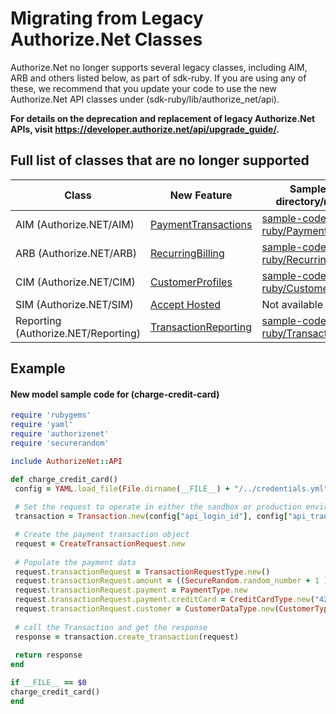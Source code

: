 # Migrating from Legacy Authorize.Net Classes

Authorize.Net no longer supports several legacy classes, including AIM, ARB and others listed below, as part of sdk-ruby. If you are using any of these, we recommend that you update your code to use the new Authorize.Net API classes under (sdk-ruby/lib/authorize_net/api).

**For details on the deprecation and replacement of legacy Authorize.Net APIs, visit https://developer.authorize.net/api/upgrade_guide/.**

## Full list of classes that are no longer supported
| Class                               | New Feature                                                                                                                                                    | Sample Codes directory/repository                                                 |
|-------------------------------------|----------------------------------------------------------------------------------------------------------------------------------------------------------------|---------------------------------------------------------------------------------------------------------------------------|
| AIM (Authorize.NET/AIM)             | [PaymentTransactions](https://developer.authorize.net/api/reference/index.html#payment-transactions)                                                           | [sample-code-ruby/PaymentTransactions](https://github.com/AuthorizeNet/sample-code-ruby/tree/master/PaymentTransactions)    |
| ARB (Authorize.NET/ARB)             | [RecurringBilling](https://developer.authorize.net/api/reference/index.html#recurring-billing)                                                                 | [sample-code-ruby/Recurring Billing](https://github.com/AuthorizeNet/sample-code-ruby/tree/master/RecurringBilling)          | 
| CIM (Authorize.NET/CIM)             | [CustomerProfiles](https://developer.authorize.net/api/reference/index.html#customer-profiles)                                                                 | [sample-code-ruby/CustomerProfiles](https://github.com/AuthorizeNet/sample-code-ruby/tree/master/CustomerProfiles)          |
| SIM (Authorize.NET/SIM)             | [Accept Hosted](https://developer.authorize.net/content/developer/en_us/api/reference/features/accept_hosted.html)                                             | Not available                                                                                                                         |
| Reporting	(Authorize.NET/Reporting) | [TransactionReporting](https://developer.authorize.net/api/reference/index.html#transaction-reporting)                                                         | [sample-code-ruby/TransactionReporting](https://github.com/AuthorizeNet/sample-code-ruby/tree/master/TransactionReporting)    |

## Example 
#### New model sample code for (charge-credit-card)
   ```Ruby
require 'rubygems'
require 'yaml'
require 'authorizenet' 
require 'securerandom'

  include AuthorizeNet::API

  def charge_credit_card()
    config = YAML.load_file(File.dirname(__FILE__) + "/../credentials.yml")
    
	# Set the request to operate in either the sandbox or production environment
    transaction = Transaction.new(config["api_login_id"], config["api_transaction_key"], :gateway => :sandbox)
  
    # Create the payment transaction object
    request = CreateTransactionRequest.new
    
	# Populate the payment data
    request.transactionRequest = TransactionRequestType.new()
    request.transactionRequest.amount = ((SecureRandom.random_number + 1 ) * 150 ).round(2)
    request.transactionRequest.payment = PaymentType.new
    request.transactionRequest.payment.creditCard = CreditCardType.new("4242424242424242","0220","123") 
    request.transactionRequest.customer = CustomerDataType.new(CustomerTypeEnum::Individual,"CUST-1234","bmc@mail.com",DriversLicenseType.new("DrivLicenseNumber123","WA","05/05/1990"),"123456789")
      
    # call the Transaction and get the response    
    response = transaction.create_transaction(request)    
    
    return response
  end
  
if __FILE__ == $0
  charge_credit_card()
end
```
